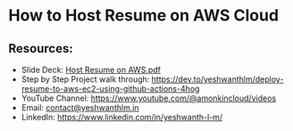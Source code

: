 # How to Host Resume on AWS Cloud

## Resources: 
* Slide Deck: [Host Resume on AWS.pdf](https://github.com/user-attachments/files/18817246/Host.Resume.on.AWS.pdf)
* Step by Step Project walk through: https://dev.to/yeshwanthlm/deploy-resume-to-aws-ec2-using-github-actions-4hog
* YouTube Channel: https://www.youtube.com/@amonkincloud/videos
* Email: contact@yeshwanthlm.in
* LinkedIn: https://www.linkedin.com/in/yeshwanth-l-m/
